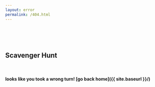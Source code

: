 ```yaml
---
layout: error
permalink: /404.html
---
```


<br>
<br>
<br>

## Scavenger Hunt

<br>

#### looks like you took a wrong turn! [go back home]({{ site.baseurl }}/)
